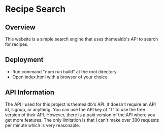 # Recipe Search

## Overview
This website is a simple search engine that uses themealdb's API to search for recipes.

## Deployment
- Run command "npm run build" at the root directory
- Open index.html with a browser of your choice

## API Information
The API I used for this project is themealdb's API. It doesn't require an API id, signup, or anything. You can use the API key of "1" to use the free version of their API. However, there is a paid version of the API where you get more features. The only limitation is that I can't make over 300 requests per minute which is very reasonable.
